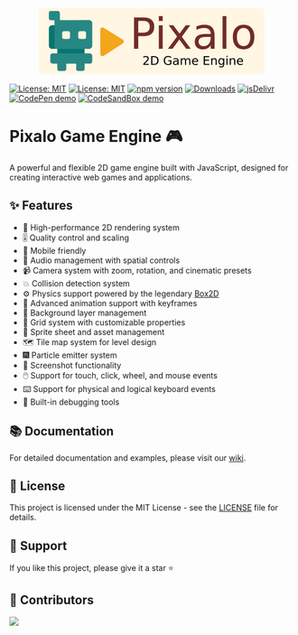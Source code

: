 <a href="https://pixalo.xyz" target="_blank">
    <p align="center">
      <img src="https://raw.githubusercontent.com/pixalo/pixalo/refs/heads/main/assets/banner.png" alt="Pixalo Banner" width="400" style="border-radius: 8px">
    </p>
</a>

[![License: MIT](https://img.shields.io/badge/License-MIT-yellow.svg)](https://opensource.org/licenses/MIT)
[![License: MIT](https://img.shields.io/badge/Website-orange.svg)](https://pixalo.xyz)
[![npm version](https://img.shields.io/npm/v/pixalo?color=brightgreen&label=npm)](https://www.npmjs.com/package/pixalo)
[![Downloads](https://img.shields.io/npm/dt/pixalo)](https://www.npmjs.com/package/pixalo)
[![jsDelivr](https://data.jsdelivr.com/v1/package/gh/pixalo/pixalo/badge)](https://www.jsdelivr.com/package/gh/pixalo/pixalo)
[![CodePen demo](https://img.shields.io/badge/CodePen-green.svg)](https://codepen.io/pixalo)
[![CodeSandBox demo](https://img.shields.io/badge/CodeSandBox-orange.svg)](https://codesandbox.io/u/pixalojs)

# Pixalo Game Engine 🎮

A powerful and flexible 2D game engine built with JavaScript, designed for creating interactive web games and applications.

## ✨ Features
- 🎯 High-performance 2D rendering system
- 🎚️ Quality control and scaling
- 📱️ Mobile friendly
- 🎵 Audio management with spatial controls
- 📹 Camera system with zoom, rotation, and cinematic presets
- 💥 Collision detection system
- ⚙️ Physics support powered by the legendary [Box2D](https://box2d.org/)
- 🏃 Advanced animation support with keyframes
- 🎨 Background layer management
- 📐 Grid system with customizable properties
- 🔄 Sprite sheet and asset management
- 🗺️ Tile map system for level design
- 🎆 Particle emitter system
- 📸 Screenshot functionality
- 🖱️ Support for touch, click, wheel, and mouse events
- ⌨️ Support for physical and logical keyboard events
- 🐞 Built-in debugging tools

## 📚 Documentation

For detailed documentation and examples, please visit our [wiki](https://github.com/pixalo/pixalo/tree/main/wiki).

## 📜 License

This project is licensed under the MIT License - see the [LICENSE](https://github.com/pixalo/pixalo/blob/main/LICENSE) file for details.

## 🌟 Support

If you like this project, please give it a star ⭐️

## 🤝 Contributors

<a href="https://github.com/pixalo/pixalo/graphs/contributors">
  <img src="https://contrib.rocks/image?repo=pixalo/pixalo" />
</a>
